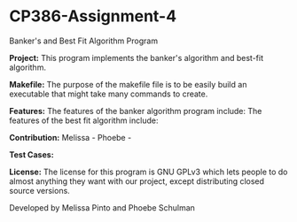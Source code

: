 # CP386-Assignment-4

Banker's and Best Fit Algorithm Program

**Project:**
This program implements the  banker's algorithm and best-fit algorithm. 

**Makefile:**
The purpose of the makefile file is to be easily build an executable that might take many commands to create. 

**Features:**
The features of the banker algorithm program include:
The features of the best fit algorithm include: 

**Contribution:**
Melissa - 
Phoebe - 

**Test Cases:**


**License:**
The license for this program is GNU GPLv3 which lets people to do almost anything they want with our project, except distributing closed source versions.

Developed by Melissa Pinto and Phoebe Schulman 



